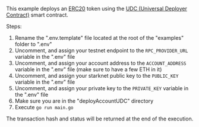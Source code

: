 This example deploys an [ERC20](https://docs.openzeppelin.com/contracts-cairo/0.8.1/erc20) token using the [UDC (Universal Deployer Contract)](https://docs.starknet.io/architecture-and-concepts/accounts/universal-deployer/) smart contract.

Steps:
1. Rename the ".env.template" file located at the root of the "examples" folder to ".env"
1. Uncomment, and assign your testnet endpoint to the `RPC_PROVIDER_URL` variable in the ".env" file
1. Uncomment, and assign your account address to the `ACCOUNT_ADDRESS` variable in the ".env" file (make sure to have a few ETH in it)
1. Uncomment, and assign your starknet public key to the `PUBLIC_KEY` variable in the ".env" file
1. Uncomment, and assign your private key to the `PRIVATE_KEY` variable in the ".env" file
1. Make sure you are in the "deployAccountUDC" directory
1. Execute `go run main.go`

The transaction hash and status will be returned at the end of the execution.